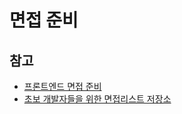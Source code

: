 # 면접 준비

## 참고

- [프론트엔드 면접 준비](https://github.com/junh0328/prepare_frontend_interview/)
- [초보 개발자들을 위한 면접리스트 저장소](https://github.com/JaeYeopHan/Interview_Question_for_Beginner)
